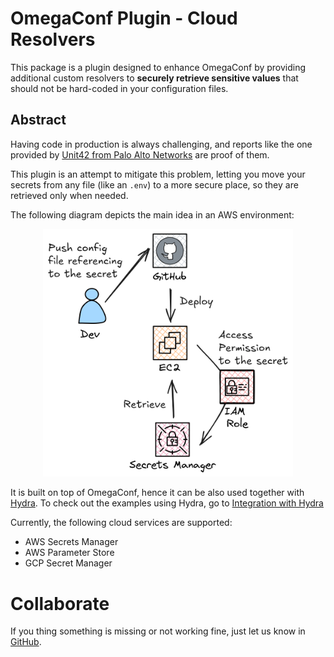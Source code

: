 # OmegaConf Plugin - Cloud Resolvers

This package is a plugin designed to enhance OmegaConf by providing additional custom resolvers to **securely retrieve
sensitive values** that should not be hard-coded in your configuration files.

## Abstract

Having code in production is always challenging, and reports like the one provided by
[Unit42 from Palo Alto Networks](https://unit42.paloaltonetworks.com/large-scale-cloud-extortion-operation/)
are proof of them.

This plugin is an attempt to mitigate this problem, letting you move your secrets from any file (like an `.env`)
to a more secure place, so they are retrieved only when needed.

The following diagram depicts the main idea in an AWS environment:
<p align="center">
    <img src="./img/diagram_welcome.png" alt="Welcome Diagram" width="400" />
</p>

It is built on top of OmegaConf, hence it can be also used together with [Hydra](https://hydra.cc/).
To check out the examples using Hydra, go to [Integration with Hydra](./users-guide/integration-hydra.md)

Currently, the following cloud services are supported:

* AWS Secrets Manager
* AWS Parameter Store
* GCP Secret Manager

# Collaborate

If you thing something is missing or not working fine, just let us know
in [GitHub](https://github.com/mgvalverde/omegaconf-cloud-resolvers/issues).
